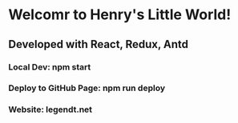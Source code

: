 # Welcomr to Henry's Little World!
## Developed with React, Redux, Antd

### Local Dev: npm start
### Deploy to GitHub Page: npm run deploy
### Website: legendt.net